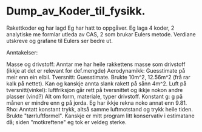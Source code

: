 # Dump_av_Koder_til_fysikk.
Rakettkoder eg har lagd
Eg har hatt to oppgåver. Eg laga 4 koder, 2 analytiske me formlar utleda av CAS, 2 som brukar Eulers metode. Verdiane utskreve og grafane til Eulers ser bedre ut. 

Anntakelser:

Masse og drivstoff: Anntar me har heile rakkettens masse som drivstoff (ikkje at det er relevant for def.mengde)
Aerodynamikk: Guesstimate på meir enn ein elbil.
Tversnitt: Guesstimate. Brukte 10m^2, 12.56m^2 (frå rar kalk på nettet). Kan og kanskje annta slank rakett på sånn 4m^2. 
Luft på tversnitt(vinkel): luftfriksjon går rett på tversnittet og ikkje nokon andre plasser (vind?)
Alt om form, materiale, typer drivstoff.
Konstant g: g på månen er mindre enn g på jorda. Eg har ikkje rekna noko annat enn 9.81.
Rho: Anntatt konstant trykk, altså samme luftmotstand og trykk heile tiden. Brukte "tørrluftformel". Kanskje er mitt program litt konservativ i estimatane då; siden "motkreftene" eg tok er veldeg sterke.
